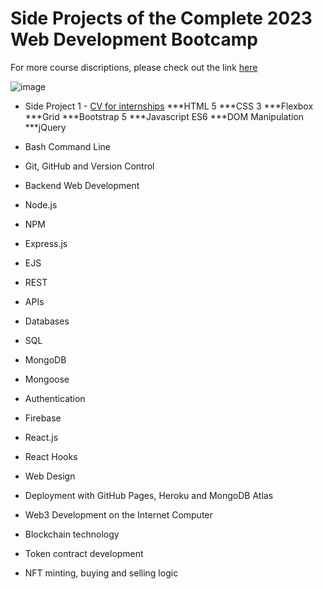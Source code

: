# Side Projects of the Complete 2023 Web Development Bootcamp
For more course discriptions, please check out the link [here](https://www.udemy.com/course/the-complete-web-development-bootcamp/)

![image](https://user-images.githubusercontent.com/80885004/236389889-84ed8c57-e69f-428c-b5ea-fcaa222da50c.png)


* Side Project 1 - [CV for internships](https://francescachen.github.io/theComplete2023WebDevelopmentBootcamp/internGremlinWorks/)
***HTML 5 
***CSS 3
***Flexbox
***Grid
***Bootstrap 5 
***Javascript ES6 
***DOM Manipulation
***jQuery

* Bash Command Line

* Git, GitHub and Version Control

* Backend Web Development

* Node.js

* NPM

* Express.js

* EJS

* REST

* APIs

* Databases

* SQL

* MongoDB

* Mongoose

* Authentication

* Firebase

* React.js

* React Hooks

* Web Design

* Deployment with GitHub Pages, Heroku and MongoDB Atlas

* Web3 Development on the Internet Computer

* Blockchain technology

* Token contract development

* NFT minting, buying and selling logic
